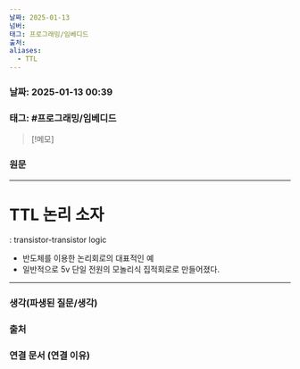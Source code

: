 ```yaml
---
날짜: 2025-01-13
넘버: 
태그: 프로그래밍/임베디드
출처: 
aliases:
  - TTL
---
```

### 날짜:  2025-01-13 00:39

### 태그: #프로그래밍/임베디드 

>[!메모]
>

### 원문
---
# TTL 논리 소자
: transistor-transistor logic
- 반도체를 이용한 논리회로의 대표적인 예
- 일반적으로 5v 단일 전원의 모놀리식 집적회로로 만들어졌다.

---
### 생각(파생된 질문/생각)

### 출처

### 연결 문서 (연결 이유)
